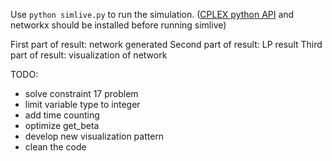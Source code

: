 Use `python simlive.py` to run the simulation. ([CPLEX python API](http://www.ibm.com/support/knowledgecenter/SSSA5P_12.6.0/ilog.odms.cplex.help/CPLEX/GettingStarted/topics/set_up/Python_setup.html) and networkx should be installed before running simlive)

First part of result: network generated
Second part of result: LP result
Third part of result: visualization of network

TODO:

* solve constraint 17 problem
* limit variable type to integer
* add time counting
* optimize get_beta
* develop new visualization pattern
* clean the code